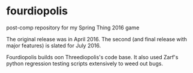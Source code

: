 # fourdiopolis
post-comp repository for my Spring Thing 2016 game

The original release was in April 2016. The second (and final release with major features) is slated for July 2016.

Fourdiopolis builds oon Threediopolis's code base. It also used Zarf's python regression testing scripts extensively to weed out bugs.
